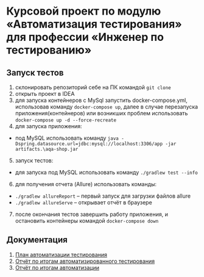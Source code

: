 # Курсовой проект по модулю «Автоматизация тестирования» для профессии «Инженер по тестированию»

## Запуск тестов

1. склонировать репозиторий себе на ПК командой `git clone`
2. открыть проект в IDEA
3. для запуска контейнеров с MySql запустить docker-compose.yml, использовав команду `docker-compose up`, далее в случае
   перезапуска приложения(контейнеров) или возникших проблем использовать `docker-compose up -d --force-recreate`
4. для запуска приложения:

- под MySQL использовать команду
  `java -Dspring.datasource.url=jdbc:mysql://localhost:3306/app -jar artifacts.\aqa-shop.jar`

5. запуск тестов:

- для запуска под MySQL использовать команду
  `./gradlew test --info`

6. для получения отчета (Allure) использовать команды:

- `./gradlew allureReport` – первый запуск для загрузки файлов allure
- `./gradlew allureServe` – открывает отчёт в браузере

7. после окончания тестов завершить работу приложения, и остановить контейнеры командой `docker-compose down`

## Документация
1. [План автоматизации тестирования](https://github.com/TanyaDRO/Course_project/blob/master/docs/Plan.md)
2. [Отчёт по итогам автоматизированного тестирования](https://github.com/TanyaDRO/Course_project/blob/master/docs/Report.md)
3. [Отчёт по итогам автоматизации](https://github.com/TanyaDRO/Course_project/blob/master/docs/Summary.md)
